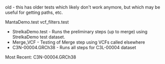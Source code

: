 old - this has older tests which likely don't work anymore, but which may be useful for getting paths, etc.

MantaDemo.test
vcf_filters.test

* StrelkaDemo.test - Runs the preliminary steps (up to merge) using StrelkaDemo test dataset.
* Merge_VCF - Testing of Merge step using VCFs called elsewhere
* C3N-00004.GRCh38 - Runs all steps for C3L-00004 dataset

Most Recent: C3N-00004.GRCh38
